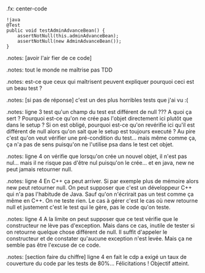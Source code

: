 # 
.fx: center-code

	!java
	@Test
	public void testAdminAdvanceBean() {
		assertNotNull(this.adminAdvanceBean);
		assertNotNull(new AdminAdvanceBean());
	}

.notes: [avoir l'air fier de ce code]

.notes: tout le monde ne maîtrise pas TDD

.notes: est-ce que ceux qui maîtrisent peuvent expliquer pourquoi ceci est un beau test ?

.notes: [si pas de réponse] c'est un des plus horribles tests que j'ai vu :(

.notes: ligne 3 test qu'un champ du test est différent de null ??? A quoi ça sert ? Pourquoi est-ce qu'on ne crée pas l'objet directement ici plutôt que dans le setup ? Si on est obligé, pourquoi est-ce qu'on revérifie ici qu'il est différent de null alors qu'on sait que le setup est toujours executé ? Au pire c'est qu'on veut vérifier une pré-condition du test... mais même comme ça, ça n'a pas de sens puisqu'on ne l'utilise psa dans le test cet objet.

.notes: ligne 4 on vérifie que lorsqu'on crée un nouvel objet, il n'est pas nul... mais il ne risque pas d'être nul puisqu'on le crée... et en java, new ne peut jamais retourner null. 

.notes: ligne 4 En C++ ça peut arriver. Si par exemple plus de mémoire alors new peut retourner null. On peut supposer que c'est un développeur C++ qui n'a pas l'habitude de Java. Sauf qu'on n'écrirait pas un test comme ça même en C++. On ne teste rien. Le cas à gérer c'est le cas où new retourne null et justement c'est le test qui le gère, pas le code qu'on teste.

.notes: ligne 4 A la limite on peut supposer que ce test vérifie que le constructeur ne lève pas d'exception. Mais dans ce cas, inutile de tester si on retourne quelque chose différent de null. Il suffit d'appeler le constructeur et de constater qu'aucune exception n'est levée. Mais ça ne semble pas être l'excuse de ce code.

.notes: [section faire du chiffre] ligne 4 en fait le cdp a exigé un taux de couverture du code par les tests de 80%... Félicitations ! Objectif atteint.
